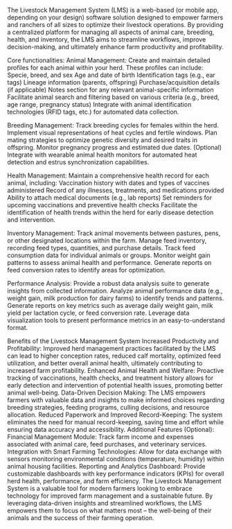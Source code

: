 The Livestock Management System (LMS) is a web-based (or mobile app, depending on your design) software solution designed to empower farmers and ranchers of all sizes to optimize their livestock operations. 
By providing a centralized platform for managing all aspects of animal care, breeding, health, and inventory, the LMS aims to streamline workflows, improve decision-making,
and ultimately enhance farm productivity and profitability.

Core functionalities:
Animal Management:
Create and maintain detailed profiles for each animal within your herd. These profiles can include:
  Specie, breed, and sex
  Age and date of birth
  Identification tags (e.g., ear tags)
  Lineage information (parents, offspring)
  Purchase/acquisition details (if applicable)
  Notes section for any relevant animal-specific information
Facilitate animal search and filtering based on various criteria (e.g., breed, age range, pregnancy status)
Integrate with animal identification technologies (RFID tags, etc.) for automated data collection.

Breeding Management:
Track breeding cycles for females within the herd.
Implement visual representations of heat cycles and fertile windows.
Plan mating strategies to optimize genetic diversity and desired traits in offspring.
Monitor pregnancy progress and estimated due dates.
(Optional) Integrate with wearable animal health monitors for automated heat detection and estrus synchronization capabilities.

Health Management:
Maintain a comprehensive health record for each animal, including:
  Vaccination history with dates and types of vaccines administered
  Record of any illnesses, treatments, and medications provided
  Ability to attach medical documents (e.g., lab reports)
  Set reminders for upcoming vaccinations and preventive health checks
Facilitate the identification of health trends within the herd for early disease detection and intervention.

Inventory Management:
Track animal movements between pastures, pens, or other designated locations within the farm.
Manage feed inventory, recording feed types, quantities, and purchase details.
Track feed consumption data for individual animals or groups.
Monitor weight gain patterns to assess animal health and performance.
Generate reports on feed conversion rates to identify areas for optimization.

Performance Analysis:
Provide a robust data analysis suite to generate insights from collected information.
Analyze animal performance data (e.g., weight gain, milk production for dairy farms) to identify trends and patterns.
Generate reports on key metrics such as average daily weight gain, milk yield per lactation cycle, or feed conversion rate.
Leverage data visualization tools to present performance metrics in an easy-to-understand format.

Benefits of the Livestock Management System
Increased Productivity and Profitability: Improved herd management practices facilitated by the LMS can lead to higher conception rates, reduced calf mortality, optimized feed utilization, and better overall animal health, ultimately contributing to increased farm profitability.
Enhanced Animal Health and Welfare: Proactive tracking of vaccinations, health checks, and treatment history allows for early detection and intervention of potential health issues, promoting better animal well-being.
Data-Driven Decision Making: The LMS empowers farmers with valuable data and insights to make informed choices regarding breeding strategies, feeding programs, culling decisions, and resource allocation.
Reduced Paperwork and Improved Record-Keeping: The system eliminates the need for manual record-keeping, saving time and effort while ensuring data accuracy and accessibility.
Additional Features (Optional):
Financial Management Module: Track farm income and expenses associated with animal care, feed purchases, and veterinary services.
Integration with Smart Farming Technologies: Allow for data exchange with sensors monitoring environmental conditions (temperature, humidity) within animal housing facilities.
Reporting and Analytics Dashboard: Provide customizable dashboards with key performance indicators (KPIs) for overall herd health, performance, and farm efficiency.
The Livestock Management System is a valuable tool for modern farmers  looking to embrace technology for improved farm management and a sustainable future. 
By leveraging data-driven insights and streamlined workflows, the LMS empowers them to focus on what matters most –  the well-being of their animals and the success of their farming operation.



